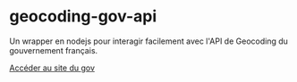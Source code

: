 # geocoding-gov-api
Un wrapper en nodejs pour interagir facilement avec l'API de Geocoding du gouvernement français.

[Accéder au site du gov](https://adresse.data.gouv.fr/)
